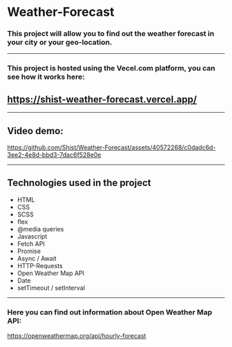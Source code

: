 # Weather-Forecast
### This project will allow you to find out the weather forecast in your city or your geo-location.
---
### This project is hosted using the Vecel.com platform, you can see how it works here:
## https://shist-weather-forecast.vercel.app/
---
## Video demo:


https://github.com/Shist/Weather-Forecast/assets/40572268/c0dadc6d-3ee2-4e8d-bbd3-7dac6f528e0e


---
## Technologies used in the project
- HTML
- CSS
- SCSS
- flex
- @media queries
- Javascript
- Fetch API
- Promise
- Async / Await
- HTTP-Requests
- Open Weather Map API
- Date
- setTimeout / setInterval
---
### Here you can find out information about Open Weather Map API:
https://openweathermap.org/api/hourly-forecast
